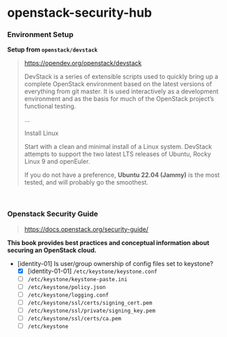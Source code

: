 # openstack-security-hub

### Environment Setup

**Setup from `openstack/devstack`**

> <https://opendev.org/openstack/devstack>
>
> DevStack is a series of extensible scripts used to quickly bring up a complete OpenStack environment based on the latest versions of everything from git master. It is used interactively as a development environment and as the basis for much of the OpenStack project’s functional testing.
>
> ...
>
> Install Linux
>
> Start with a clean and minimal install of a Linux system. DevStack attempts to support the two latest LTS releases of Ubuntu, Rocky Linux 9 and openEuler.
>
> If you do not have a preference, **Ubuntu 22.04 (Jammy)** is the most tested, and will probably go the smoothest.

<br/>

### Openstack Security Guide

> <https://docs.openstack.org/security-guide/>

**This book provides best practices and conceptual information about securing an OpenStack cloud.**

- [identity-01] Is user/group ownership of config files set to keystone?
  - [x] [identity-01-01] `/etc/keystone/keystone.conf`
  - [ ] `/etc/keystone/keystone-paste.ini`
  - [ ] `/etc/keystone/policy.json`
  - [ ] `/etc/keystone/logging.conf`
  - [ ] `/etc/keystone/ssl/certs/signing_cert.pem`
  - [ ] `/etc/keystone/ssl/private/signing_key.pem`
  - [ ] `/etc/keystone/ssl/certs/ca.pem`
  - [ ] `/etc/keystone`
